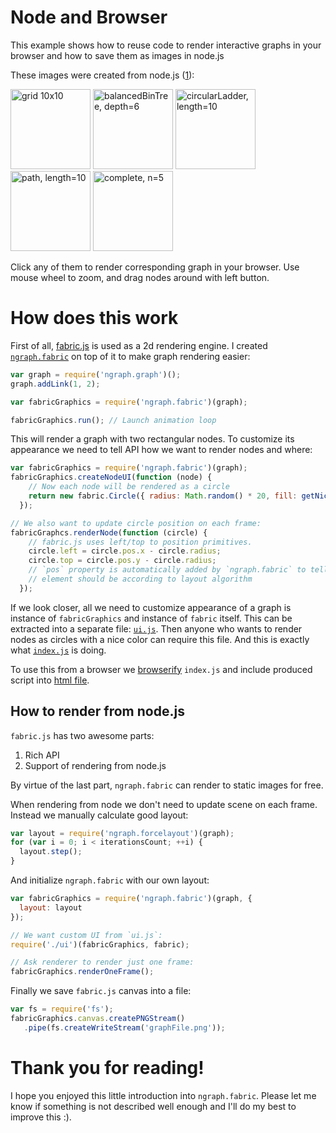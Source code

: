 # Node and Browser
This example shows how to reuse code to render interactive graphs in your browser and how to save them as images in node.js

These images were created from node.js ([1]):

<a href='http://anvaka.github.io/ngraph/examples/fabric.js/Node%20and%20Browser/index.html?graph=grid'><img alt='grid 10x10' src='https://raw2.github.com/anvaka/ngraph/master/examples/fabric.js/Node%20and%20Browser/assets/grid.png' width='128px'></img></a>
<a href='http://anvaka.github.io/ngraph/examples/fabric.js/Node%20and%20Browser/index.html?graph=balancedBinTree&n=6'><img alt='balancedBinTree, depth=6' src='https://raw2.github.com/anvaka/ngraph/master/examples/fabric.js/Node%20and%20Browser/assets/balancedBinTree.png' width='128px'></img></a>
<a href='http://anvaka.github.io/ngraph/examples/fabric.js/Node%20and%20Browser/index.html?graph=circularLadder'><img alt='circularLadder, length=10' src='https://raw2.github.com/anvaka/ngraph/master/examples/fabric.js/Node%20and%20Browser/assets/circularLadder.png' width='128px'></img></a>
<a href='http://anvaka.github.io/ngraph/examples/fabric.js/Node%20and%20Browser/index.html?graph=path'><img alt='path, length=10' src='https://raw2.github.com/anvaka/ngraph/master/examples/fabric.js/Node%20and%20Browser/assets/path.png' width='128px'></img></a>
<a href='http://anvaka.github.io/ngraph/examples/fabric.js/Node%20and%20Browser/index.html?graph=complete&n=5'><img alt='complete, n=5' src='https://raw2.github.com/anvaka/ngraph/master/examples/fabric.js/Node%20and%20Browser/assets/complete.png' width='128px'></img></a>

Click any of them to render corresponding graph in your browser. Use mouse wheel to zoom, and drag nodes around with left button.

# How does this work

First of all, [fabric.js](http://fabricjs.com/) is used as a 2d rendering engine. I created [`ngraph.fabric`](https://github.com/anvaka/ngraph.fabric) on top of it to make graph rendering easier:

``` js
var graph = require('ngraph.graph')();
graph.addLink(1, 2);

var fabricGraphics = require('ngraph.fabric')(graph);

fabricGraphics.run(); // Launch animation loop
```

This will render a graph with two rectangular nodes. To customize its appearance we need to tell API how we want to render nodes and where:

``` js
var fabricGraphics = require('ngraph.fabric')(graph);
fabricGraphics.createNodeUI(function (node) {
    // Now each node will be rendered as a circle
    return new fabric.Circle({ radius: Math.random() * 20, fill: getNiceColor() });
  });

// We also want to update circle position on each frame:
fabricGraphcs.renderNode(function (circle) {
    // fabric.js uses left/top to position primitives.
    circle.left = circle.pos.x - circle.radius;
    circle.top = circle.pos.y - circle.radius;
    // `pos` property is automatically added by `ngraph.fabric` to tell where 
    // element should be according to layout algorithm
  });
```

If we look closer, all we need to customize appearance of a graph is instance of `fabricGraphics` and instance of `fabric` itself. This can be extracted into a separate file: [`ui.js`](https://github.com/anvaka/ngraph/blob/master/examples/fabric.js/Node%20and%20Browser/ui.js). Then anyone who wants to render nodes as circles with a nice color can require this file. And this is exactly what [`index.js`](https://github.com/anvaka/ngraph/blob/bfc08575ba9c0bb83387813d87c3a41f0124ecb0/examples/fabric.js/Node%20and%20Browser/index.js#L8) is doing.

To use this from a browser we [browserify](http://browserify.org/) `index.js` and include produced script into [html file](https://github.com/anvaka/ngraph/blob/05ba2ad483409be5b5dca12624c9819306b6c51e/examples/fabric.js/Node%20and%20Browser/index.html#L9-L10).

## How to render from node.js
`fabric.js` has two awesome parts:

1. Rich API
2. Support of rendering from node.js

By virtue of the last part, `ngraph.fabric` can render to static images for free. 

When rendering from node we don't need to update scene on each frame. Instead we manually calculate good layout:

``` js
var layout = require('ngraph.forcelayout')(graph);
for (var i = 0; i < iterationsCount; ++i) {
  layout.step();
}
```

And initialize `ngraph.fabric` with our own layout:

``` js
var fabricGraphics = require('ngraph.fabric')(graph, { 
  layout: layout
});

// We want custom UI from `ui.js`:
require('./ui')(fabricGraphics, fabric);

// Ask renderer to render just one frame:
fabricGraphics.renderOneFrame();
```

Finally we save `fabric.js` canvas into a file:

``` js
var fs = require('fs');
fabricGraphics.canvas.createPNGStream()
   .pipe(fs.createWriteStream('graphFile.png'));
```

# Thank you for reading!

I hope you enjoyed this little introduction into `ngraph.fabric`. Please let me know if something is not described well enough and I'll do my best to improve this :).

[1]: https://github.com/anvaka/ngraph/blob/master/examples/fabric.js/Node%20and%20Browser/assets/create.js
